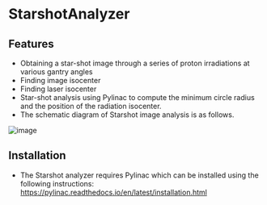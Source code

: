 # StarshotAnalyzer
## Features
* Obtaining a star-shot image through a series of proton irradiations at various gantry angles
* Finding image isocenter
* Finding laser isocenter
* Star-shot analysis using Pylinac to compute the minimum circle radius and the position of the radiation isocenter.
* The schematic diagram of Starshot image analysis is as follows.

![image](https://github.com/sagacity98/StarshotAnalyzer/assets/56809326/73437b40-d92f-4fe2-897d-fd8333b08074)





## Installation
* The Starshot analyzer requires Pylinac which can be installed using the following instructions:
https://pylinac.readthedocs.io/en/latest/installation.html


